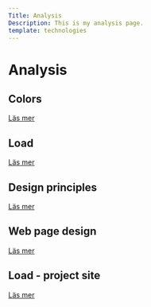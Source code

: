 ```yaml
---
Title: Analysis
Description: This is my analysis page.
template: technologies
---
```

Analysis
=======================

<div class="box">
<h2>Colors</h2>
<a href="%base_url%/analysis/01_colors">Läs mer</a>
</div>

<div class="box-2">
<h2>Load</h2>
<a href="%base_url%/analysis/02_load">Läs mer</a>
</div>

<div class="box-3">
<h2>Design principles</h2>
<a href="%base_url%/analysis/03_design_principles">Läs mer</a>
</div>

<div class="box-2">
<h2>Web page design</h2>
<a href="%base_url%/analysis/10_webbplatsdesign">Läs mer</a>
</div>

<div class="box">
<h2>Load - project site</h2>
<a href="%base_url%/analysis/11_design-och-webbplatser">Läs mer</a>
</div>